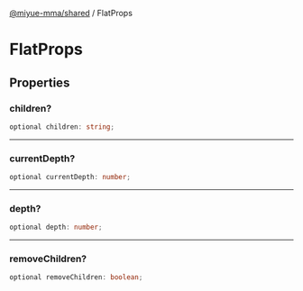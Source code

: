 [@miyue-mma/shared](../index.md) / FlatProps

# FlatProps

## Properties

### children?

```ts
optional children: string;
```

***

### currentDepth?

```ts
optional currentDepth: number;
```

***

### depth?

```ts
optional depth: number;
```

***

### removeChildren?

```ts
optional removeChildren: boolean;
```
